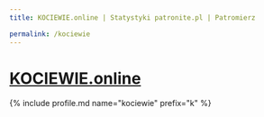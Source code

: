 ```yaml
---
title: KOCIEWIE.online | Statystyki patronite.pl | Patromierz

permalink: /kociewie
---
```


# [KOCIEWIE.online](https://patronite.pl/kociewie)

{% include profile.md name="kociewie" prefix="k" %}
